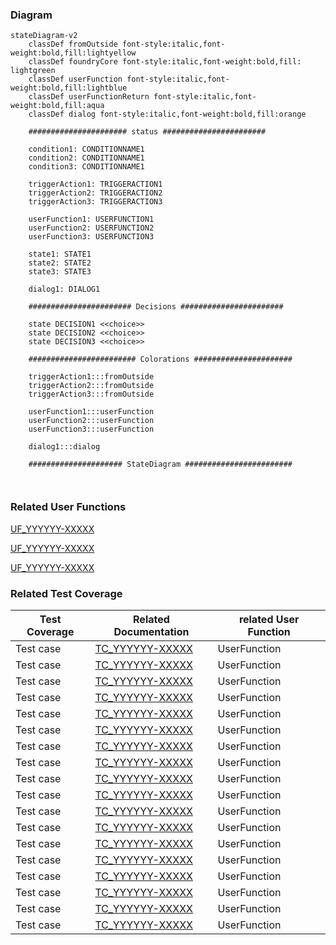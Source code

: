 <Description>

### Diagram
```mermaid
stateDiagram-v2
    classDef fromOutside font-style:italic,font-weight:bold,fill:lightyellow
    classDef foundryCore font-style:italic,font-weight:bold,fill: lightgreen
    classDef userFunction font-style:italic,font-weight:bold,fill:lightblue
    classDef userFunctionReturn font-style:italic,font-weight:bold,fill:aqua
    classDef dialog font-style:italic,font-weight:bold,fill:orange

    ###################### status #######################

    condition1: CONDITIONNAME1
    condition2: CONDITIONNAME1
    condition3: CONDITIONNAME1

    triggerAction1: TRIGGERACTION1
    triggerAction2: TRIGGERACTION2
    triggerAction3: TRIGGERACTION3

    userFunction1: USERFUNCTION1
    userFunction2: USERFUNCTION2
    userFunction3: USERFUNCTION3

    state1: STATE1
    state2: STATE2
    state3: STATE3

    dialog1: DIALOG1

    ####################### Decisions #######################

    state DECISION1 <<choice>>
    state DECISION2 <<choice>>
    state DECISION3 <<choice>>

    ######################## Colorations ######################

    triggerAction1:::fromOutside
    triggerAction2:::fromOutside
    triggerAction3:::fromOutside

    userFunction1:::userFunction
    userFunction2:::userFunction
    userFunction3:::userFunction

    dialog1:::dialog

    ##################### StateDiagram ########################

    
```

### Related User Functions

[UF_YYYYYY-XXXXX](../User%20Functions/UF_YYYYYY-XXXXX.md)

[UF_YYYYYY-XXXXX](../User%20Functions/UF_YYYYYY-XXXXX.md)

[UF_YYYYYY-XXXXX](../User%20Functions/UF_YYYYYY-XXXXX.md)


### Related Test Coverage

| Test Coverage | Related Documentation | related User Function |
|---------------|-----------------------|-----------------------|
| Test case | [TC_YYYYYY-XXXXX](https://github.com/patrickmohrmann/earthdawn4eV2/) | UserFunction |
| Test case | [TC_YYYYYY-XXXXX](https://github.com/patrickmohrmann/earthdawn4eV2/) | UserFunction |
| Test case | [TC_YYYYYY-XXXXX](https://github.com/patrickmohrmann/earthdawn4eV2/) | UserFunction |
| Test case | [TC_YYYYYY-XXXXX](https://github.com/patrickmohrmann/earthdawn4eV2/) | UserFunction |
| Test case | [TC_YYYYYY-XXXXX](https://github.com/patrickmohrmann/earthdawn4eV2/) | UserFunction |
| Test case | [TC_YYYYYY-XXXXX](https://github.com/patrickmohrmann/earthdawn4eV2/) | UserFunction |
| Test case | [TC_YYYYYY-XXXXX](https://github.com/patrickmohrmann/earthdawn4eV2/) | UserFunction |
| Test case | [TC_YYYYYY-XXXXX](https://github.com/patrickmohrmann/earthdawn4eV2/) | UserFunction |
| Test case | [TC_YYYYYY-XXXXX](https://github.com/patrickmohrmann/earthdawn4eV2/) | UserFunction |
| Test case | [TC_YYYYYY-XXXXX](https://github.com/patrickmohrmann/earthdawn4eV2/) | UserFunction |
| Test case | [TC_YYYYYY-XXXXX](https://github.com/patrickmohrmann/earthdawn4eV2/) | UserFunction |
| Test case | [TC_YYYYYY-XXXXX](https://github.com/patrickmohrmann/earthdawn4eV2/) | UserFunction |
| Test case | [TC_YYYYYY-XXXXX](https://github.com/patrickmohrmann/earthdawn4eV2/) | UserFunction |
| Test case | [TC_YYYYYY-XXXXX](https://github.com/patrickmohrmann/earthdawn4eV2/) | UserFunction |
| Test case | [TC_YYYYYY-XXXXX](https://github.com/patrickmohrmann/earthdawn4eV2/) | UserFunction |
| Test case | [TC_YYYYYY-XXXXX](https://github.com/patrickmohrmann/earthdawn4eV2/) | UserFunction |
| Test case | [TC_YYYYYY-XXXXX](https://github.com/patrickmohrmann/earthdawn4eV2/) | UserFunction |
| Test case | [TC_YYYYYY-XXXXX](https://github.com/patrickmohrmann/earthdawn4eV2/) | UserFunction |



